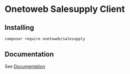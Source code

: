 # Onetoweb Salesupply Client

## Installing

```bash
composer require onetoweb/salesupply
```

## Documentation

See [Documentation](docs/index.rst)